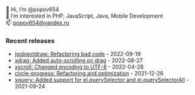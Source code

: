 👋 Hi, I’m @popov654  
👀 I’m interested in PHP, JavaScript, Java, Mobile Development  
📫 popov654@yandex.ru

<h3>Recent releases</h3>
<!-- recent_releases starts -->

* [jsobjectdraw: Refactoring bad code](https://github.com/popov654/jsobjectdraw/commit/c5e4deed2678f50d6359bb32bce4c490b6df4bb1) - 2022-09-19
* [xdrag: Added auto-scrolling on drag](https://github.com/popov654/xdrag/commit/5bc1a6e353f4711fc8cc5b115d1144ac64e5801e) - 2022-08-27
* [xscroll: Changed encoding to UTF-8](https://github.com/popov654/xscroll/commit/f004285273ac75410e1ca02411f2d6f0d697a0d8) - 2022-04-28
* [circle-progress: Refactoring and optimization](https://github.com/popov654/circle-progress/commit/9eb8f41ea44e41671f8dc49f0b155ff03449deca) - 2021-12-26
* [xquery: Added support for el.querySelector and el.querySelectorAll](https://github.com/popov654/xquery/commit/ba2928b750c76283376320fc88fd5cfaa3262d68) - 2021-09-24

<!-- recent_releases ends -->
